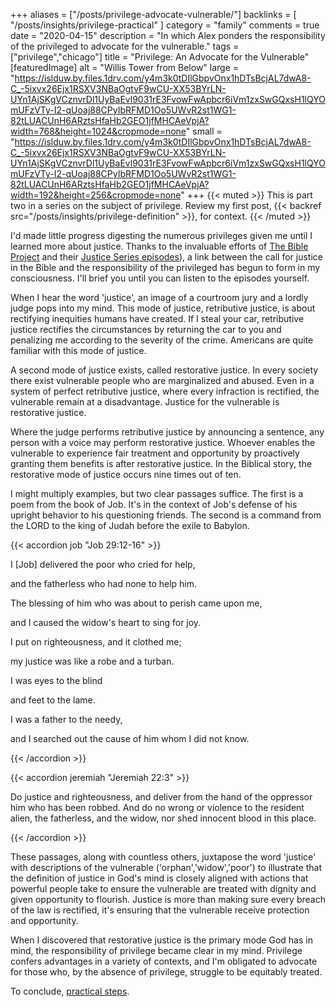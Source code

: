 +++
aliases = ["/posts/privilege-advocate-vulnerable/"]
backlinks = [
  "/posts/insights/privilege-practical"
]
category = "family"
comments = true
date = "2020-04-15"
description = "In which Alex ponders the responsibility of the privileged to advocate for the vulnerable."
tags = ["privilege","chicago"]
title = "Privilege: An Advocate for the Vulnerable"
[featuredImage]
  alt = "Willis Tower from Below"
  large = "https://islduw.by.files.1drv.com/y4m3k0tDIlGbpvOnx1hDTsBcjAL7dwA8-C_-5ixvx26Ejx1RSXV3NBaOgtvF9wCU-XX53BYrLN-UYn1AjSKgVCznvrDl1UyBaEvl9031rE3FvowFwApbcr6iVm1zxSwGQxsH1lQYOmUFzVTy-I2-qUoaj88CPyIbRFMD1Oo5UWvR2st1WG1-82tLUACUnH6ARztsHfaHb2GEO1jfMHCAeVpjA?width=768&height=1024&cropmode=none"
  small = "https://islduw.by.files.1drv.com/y4m3k0tDIlGbpvOnx1hDTsBcjAL7dwA8-C_-5ixvx26Ejx1RSXV3NBaOgtvF9wCU-XX53BYrLN-UYn1AjSKgVCznvrDl1UyBaEvl9031rE3FvowFwApbcr6iVm1zxSwGQxsH1lQYOmUFzVTy-I2-qUoaj88CPyIbRFMD1Oo5UWvR2st1WG1-82tLUACUnH6ARztsHfaHb2GEO1jfMHCAeVpjA?width=192&height=256&cropmode=none"
+++
{{< muted >}}
This is part two in a series on the subject of privilege. Review my first post, {{< backref src="/posts/insights/privilege-definition" >}}, for context.
{{< /muted >}}

I'd made little progress digesting the numerous privileges given me until I learned more about justice. Thanks to the invaluable efforts of [The Bible Project](https://bibleproject.com/about/) and their [Justice Series episodes](https://bibleproject.com/podcast/series/justice-series/)), a link between the call for justice in the Bible and the responsibility of the privileged has begun to form in my consciousness. I'll brief you until you can listen to the episodes yourself.

When I hear the word 'justice', an image of a courtroom jury and a lordly judge pops into my mind. This mode of justice, retributive justice, is about rectifying inequities humans have created. If I steal your car, retributive justice rectifies the circumstances by returning the car to you and penalizing me according to the severity of the crime. Americans are quite familiar with this mode of justice.

A second mode of justice exists, called restorative justice. In every society there exist vulnerable people who are marginalized and abused. Even in a system of perfect retributive justice, where every infraction is rectified, the vulnerable remain at a disadvantage. Justice for the vulnerable is restorative justice.

Where the judge performs retributive justice by announcing a sentence, any person with a voice may perform restorative justice. Whoever enables the vulnerable to experience fair treatment and opportunity by proactively granting them benefits is after restorative justice. In the Biblical story, the restorative mode of justice occurs nine times out of ten.

I might multiply examples, but two clear passages suffice. The first is a poem from the book of Job. It's in the context of Job's defense of his upright behavior to his questioning friends. The second is a command from the LORD to the king of Judah before the exile to Babylon.

{{< accordion job "Job 29:12-16" >}}

<p>I [Job] delivered the poor who cried for help,</p>
<p>and the fatherless who had none to help him.</p>
<p>The blessing of him who was about to perish came upon me,</p>
<p>and I caused the widow's heart to sing for joy.</p>
<p>I put on righteousness, and it clothed me;</p>
<p>my justice was like a robe and a turban.</p>
<p>I was eyes to the blind</p>
<p>and feet to the lame.</p>
<p>I was a father to the needy,</p>
<p>and I searched out the cause of him whom I did not know.</p>

{{< /accordion >}}

{{< accordion jeremiah "Jeremiah 22:3" >}}

<p>Do justice and righteousness, and deliver from the hand of the oppressor him who has been robbed. And do no wrong or violence to the resident alien, the fatherless, and the widow, nor shed innocent blood in this place.</p>

{{< /accordion >}}

These passages, along with countless others, juxtapose the word 'justice' with descriptions of the vulnerable ('orphan','widow','poor') to illustrate that the definition of justice in God's mind is closely aligned with actions that powerful people take to ensure the vulnerable are treated with dignity and given opportunity to flourish. Justice is more than making sure every breach of the law is rectified, it's ensuring that the vulnerable receive protection and opportunity.

When I discovered that restorative justice is the primary mode God has in mind, the responsibility of privilege became clear in my mind. Privilege confers advantages in a variety of contexts, and I'm obligated to advocate for those who, by the absence of privilege, struggle to be equitably treated.

To conclude, [practical steps](/posts/privilege-practical).
